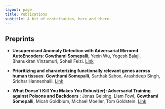 ```yaml
---
layout: page
title: Publications
subtitle: A bit of contribution, here and there.
---
```


## Preprints

- **Unsupervised Anomaly Detection with Adversarial Mirrored AutoEncoders**: **Gowthami Somepalli**, Yexin Wu, Yogesh Balaji, Bhanukiran Vinzamuri, Soheil Feizi. [Link](https://arxiv.org/abs/2003.10713)


- **Prioritizing and characterizing functionally relevant genes across human tissues**: **Gowthami Somepalli**, Sarthak Sahoo, Arashdeep Singh, Sridhar Hannenhalli. [Link](https://www.biorxiv.org/content/10.1101/2021.01.22.427774v1)

- **What Doesn't Kill You Makes You Robust(er): Adversarial Training against Poisons and Backdoors** : Jonas Geiping, Liam Fowl, **Gowthami Somepalli**, Micah Goldblum, Michael Moeller, Tom Goldstein. [Link](https://arxiv.org/abs/2102.13624)
